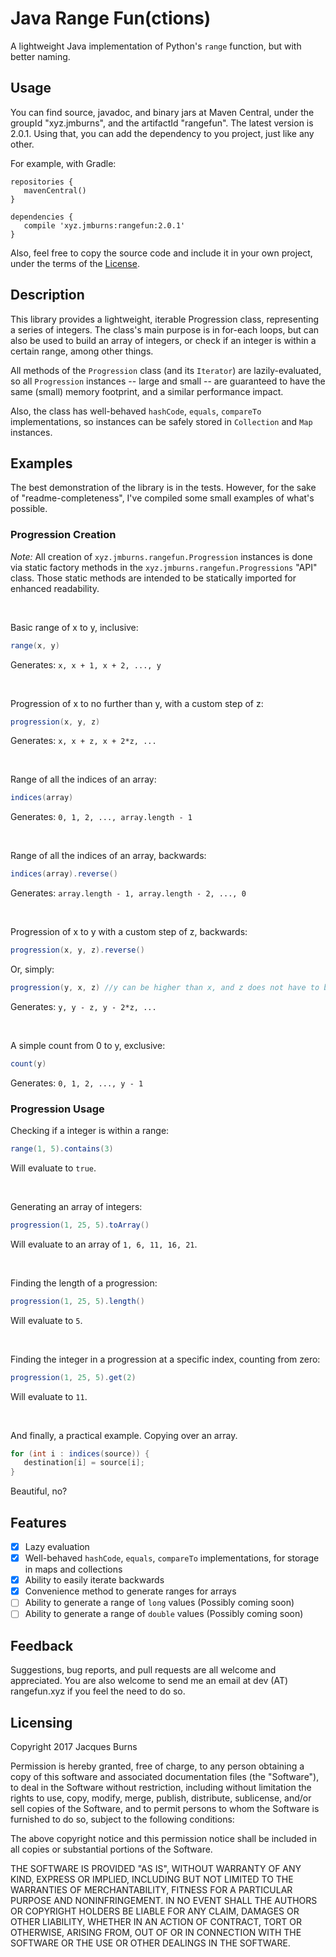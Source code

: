 # Java Range Fun(ctions)

A lightweight Java implementation of Python's `range` function, but with better naming.

## Usage

You can find source, javadoc, and binary jars at Maven Central, under the groupId "xyz.jmburns", and the artifactId 
"rangefun". The latest version is 2.0.1. Using that, you can add the dependency to you project, just like any other.

For example, with Gradle:
```
repositories {
   mavenCentral()
}

dependencies {
   compile 'xyz.jmburns:rangefun:2.0.1'
}
```

Also, feel free to copy the source code and include it in your own project, under the terms of the [License](./LICENSE).

## Description

This library provides a lightweight, iterable Progression class, representing a series of integers.
The class's main purpose is in for-each loops, but can also be used to build an array of integers, or check if an
integer is within a certain range, among other things.

All methods of the `Progression` class (and its `Iterator`) are lazily-evaluated, so all `Progression` instances --
large and small -- are guaranteed to have the same (small) memory footprint, and a similar performance impact.

Also, the class has well-behaved `hashCode`, `equals`, `compareTo` implementations, so instances can be safely stored 
in `Collection` and `Map` instances.

## Examples

The best demonstration of the library is in the tests. However, for the sake of "readme-completeness", I've compiled 
some small examples of what's possible.

### Progression Creation
*Note:*
All creation of `xyz.jmburns.rangefun.Progression` instances is done via static factory methods in the 
`xyz.jmburns.rangefun.Progressions` "API" class. Those static methods are intended to be statically imported for enhanced 
readability.

<br>

Basic range of x to y, inclusive:
```java
range(x, y)
```
Generates: `x, x + 1, x + 2, ..., y`

<br>

Progression of x to no further than y, with a custom step of z:
```java
progression(x, y, z)
```
Generates: `x, x + z, x + 2*z, ...`

<br>

Range of all the indices of an array:
```java
indices(array)
```
Generates: `0, 1, 2, ..., array.length - 1`

<br>

Range of all the indices of an array, backwards:
```java
indices(array).reverse()
```
Generates: `array.length - 1, array.length - 2, ..., 0`

<br>

Progression of x to y with a custom step of z, backwards:
```java
progression(x, y, z).reverse()
```
Or, simply:
```java
progression(y, x, z) //y can be higher than x, and z does not have to be negative
```
Generates: `y, y - z, y - 2*z, ...`

<br>

A simple count from 0 to y, exclusive:
```java
count(y)
```
Generates: `0, 1, 2, ..., y - 1`

### Progression Usage

Checking if a integer is within a range:
```java
range(1, 5).contains(3)
```
Will evaluate to `true`.

<br>

Generating an array of integers:
```java
progression(1, 25, 5).toArray()
```
Will evaluate to an array of `1, 6, 11, 16, 21`.

<br>

Finding the length of a progression:
```java
progression(1, 25, 5).length()
```
Will evaluate to `5`.

<br>

Finding the integer in a progression at a specific index, counting from zero:
```java
progression(1, 25, 5).get(2)
```
Will evaluate to `11`.

<br>

And finally, a practical example. Copying over an array.

```java
for (int i : indices(source)) {
   destination[i] = source[i];
}
```
Beautiful, no?

## Features

 - [x] Lazy evaluation
 - [x] Well-behaved `hashCode`, `equals`, `compareTo` implementations, for storage in maps and collections
 - [x] Ability to easily iterate backwards
 - [x] Convenience method to generate ranges for arrays
 - [ ] Ability to generate a range of `long` values (Possibly coming soon)
 - [ ] Ability to generate a range of `double` values (Possibly coming soon)

## Feedback

Suggestions, bug reports, and pull requests are all welcome and appreciated. You are also welcome to send me an email 
at dev (AT) rangefun.xyz if you feel the need to do so.
 
## Licensing

Copyright 2017 Jacques Burns

Permission is hereby granted, free of charge, to any person obtaining a copy of this software and associated 
documentation files (the "Software"), to deal in the Software without restriction, including without limitation the 
rights to use, copy, modify, merge, publish, distribute, sublicense, and/or sell copies of the Software, and to permit 
persons to whom the Software is furnished to do so, subject to the following conditions:

The above copyright notice and this permission notice shall be included in all copies or substantial portions of the
Software.

THE SOFTWARE IS PROVIDED "AS IS", WITHOUT WARRANTY OF ANY KIND, EXPRESS OR IMPLIED, INCLUDING BUT NOT LIMITED TO THE 
WARRANTIES OF MERCHANTABILITY, FITNESS FOR A PARTICULAR PURPOSE AND NONINFRINGEMENT. IN NO EVENT SHALL THE AUTHORS OR 
COPYRIGHT HOLDERS BE LIABLE FOR ANY CLAIM, DAMAGES OR OTHER LIABILITY, WHETHER IN AN ACTION OF CONTRACT, TORT OR 
OTHERWISE, ARISING FROM, OUT OF OR IN CONNECTION WITH THE SOFTWARE OR THE USE OR OTHER DEALINGS IN THE SOFTWARE.
